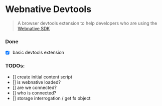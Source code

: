 # Webnative Devtools

> A browser devtools extension to help developers who are using the [Webnative SDK](https://webnative.dev/)

### Done

 - [x] basic devtools extension 

### TODOs:

 - [] create initial content script
 - [] is webnative loaded?
 - [] are we connected?
 - [] who is connected?
 - [] storage interrogation / get fs object
